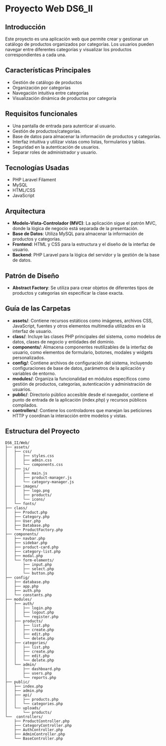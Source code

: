 # Proyecto Web DS6_II

## Introducción

Este proyecto es una aplicación web que permite crear y gestionar un catálogo de productos organizados por categorías. Los usuarios pueden navegar entre diferentes categorías y visualizar los productos correspondientes a cada una.

## Características Principales

- Gestión de catálogo de productos
- Organización por categorías
- Navegación intuitiva entre categorías
- Visualización dinámica de productos por categoría

## Requisitos funcionales

- Una pantalla de entrada para autenticar al usuario.
- Gestión de productos/categorías.
- Base de datos para almacenar la información de productos y categorías.
- Interfaz intuitiva y utilizar vistas como listas, formularios y tablas.
- Seguridad en la autenticación de usuarios.
- Separar roles de administrador y usuario.

## Tecnologías Usadas

- PHP Laravel Filament
- MySQL
- HTML/CSS
- JavaScript

## Arquitectura

- **Modelo-Vista-Controlador (MVC)**: La aplicación sigue el patrón MVC, donde la lógica de negocio está separada de la presentación.
- **Base de Datos**: Utiliza MySQL para almacenar la información de productos y categorías.
- **Frontend**: HTML y CSS para la estructura y el diseño de la interfaz de usuario.
- **Backend**: PHP Laravel para la lógica del servidor y la gestión de la base de datos.

## Patrón de Diseño

- **Abstract Factory**: Se utiliza para crear objetos de diferentes tipos de productos y categorías sin especificar la clase exacta.

## Guía de las Carpetas

- **assets/**: Contiene recursos estáticos como imágenes, archivos CSS, JavaScript, fuentes y otros elementos multimedia utilizados en la interfaz de usuario.
- **class/**: Incluye las clases PHP principales del sistema, como modelos de datos, clases de negocio y entidades del dominio.
- **components/**: Almacena componentes reutilizables de la interfaz de usuario, como elementos de formulario, botones, modales y widgets personalizados.
- **config/**: Contiene archivos de configuración del sistema, incluyendo configuraciones de base de datos, parámetros de la aplicación y variables de entorno.
- **modules/**: Organiza la funcionalidad en módulos específicos como gestión de productos, categorías, autenticación y administración de usuarios.
- **public/**: Directorio público accesible desde el navegador, contiene el punto de entrada de la aplicación (index.php) y recursos públicos compilados.
- **controllers/**: Contiene los controladores que manejan las peticiones HTTP y coordinan la interacción entre modelos y vistas.

## Estructura del Proyecto

```
DS6_II/Web/
├── assets/
│   ├── css/
│   │   ├── styles.css
│   │   ├── admin.css
│   │   └── components.css
│   ├── js/
│   │   ├── main.js
│   │   ├── product-manager.js
│   │   └── category-manager.js
│   ├── images/
│   │   ├── logo.png
│   │   ├── products/
│   │   └── icons/
│   └── fonts/
├── class/
│   ├── Product.php
│   ├── Category.php
│   ├── User.php
│   ├── Database.php
│   └── ProductFactory.php
├── components/
│   ├── navbar.php
│   ├── sidebar.php
│   ├── product-card.php
│   ├── category-list.php
│   ├── modal.php
│   └── form-elements/
│       ├── input.php
│       ├── select.php
│       └── button.php
├── config/
│   ├── database.php
│   ├── app.php
│   ├── auth.php
│   └── constants.php
├── modules/
│   ├── auth/
│   │   ├── login.php
│   │   ├── logout.php
│   │   └── register.php
│   ├── products/
│   │   ├── list.php
│   │   ├── create.php
│   │   ├── edit.php
│   │   └── delete.php
│   ├── categories/
│   │   ├── list.php
│   │   ├── create.php
│   │   ├── edit.php
│   │   └── delete.php
│   └── admin/
│       ├── dashboard.php
│       ├── users.php
│       └── reports.php
├── public/
│   ├── index.php
│   ├── admin.php
│   ├── api/
│   │   ├── products.php
│   │   └── categories.php
│   └── uploads/
│       └── products/
└──  controllers/
    ├── ProductController.php
    ├── CategoryController.php
    ├── AuthController.php
    ├── AdminController.php
    └── BaseController.php

```
